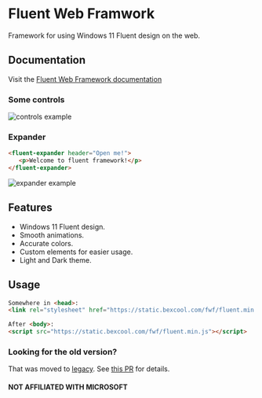 # Fluent Web Framwork

Framework for using Windows 11 Fluent design on the web.

## Documentation

Visit the [Fluent Web Framework documentation](https://static.bexcool.com/fwf/docs/)

### Some controls

![controls example](https://user-images.githubusercontent.com/53868994/151600056-709ddcb5-838a-4f69-a518-a249130aa712.png)

### Expander

```html
<fluent-expander header="Open me!">
   <p>Welcome to fluent framework!</p>
</fluent-expander>
```

![expander example](https://user-images.githubusercontent.com/53868994/151600680-22a9beb1-b5e1-42b2-b3c4-115aed8be7fc.gif)

## Features

- Windows 11 Fluent design.
- Smooth animations.
- Accurate colors.
- Custom elements for easier usage.
- Light and Dark theme.

## Usage

```html
Somewhere in <head>:
<link rel="stylesheet" href="https://static.bexcool.com/fwf/fluent.min.css">

After <body>:
<script src="https://static.bexcool.com/fwf/fluent.min.js"></script>
```

### Looking for the old version?

That was moved to [legacy](https://github.com/bexcool/Fluent-Web-Framework/tree/legacy). See [this PR](https://github.com/bexcool/Fluent-Web-Framework/pull/1) for details.

#### NOT AFFILIATED WITH MICROSOFT
